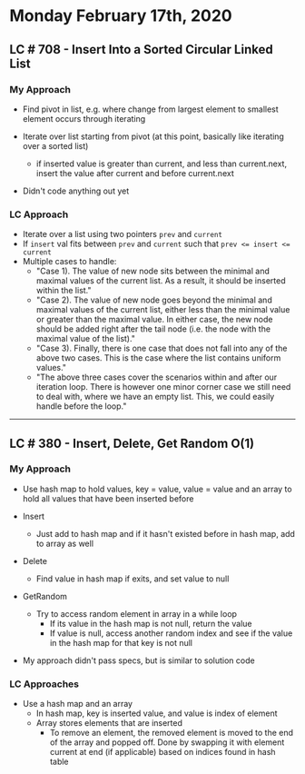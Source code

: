 # Monday February 17th, 2020

## LC # 708 - Insert Into a Sorted Circular Linked List

### My Approach

- Find pivot in list, e.g. where change from largest element to smallest element occurs through iterating
- Iterate over list starting from pivot (at this point, basically like iterating over a sorted list)

  - if inserted value is greater than current, and less than current.next, insert the value after current and before current.next

- Didn't code anything out yet

### LC Approach

- Iterate over a list using two pointers `prev` and `current`
- If `insert` val fits between `prev` and `current` such that `prev <= insert <= current`
- Multiple cases to handle:
  - "Case 1). The value of new node sits between the minimal and maximal values of the current list. As a result, it should be inserted within the list."
  - "Case 2). The value of new node goes beyond the minimal and maximal values of the current list, either less than the minimal value or greater than the maximal value. In either case, the new node should be added right after the tail node (i.e. the node with the maximal value of the list)."
  - "Case 3). Finally, there is one case that does not fall into any of the above two cases. This is the case where the list contains uniform values."
  - "The above three cases cover the scenarios within and after our iteration loop. There is however one minor corner case we still need to deal with, where we have an empty list. This, we could easily handle before the loop."

---

## LC # 380 - Insert, Delete, Get Random O(1)

### My Approach

- Use hash map to hold values, key = value, value = value and an array to hold all values that have been inserted before
- Insert
  - Just add to hash map and if it hasn't existed before in hash map, add to array as well
- Delete
  - Find value in hash map if exits, and set value to null
- GetRandom

  - Try to access random element in array in a while loop
    - If its value in the hash map is not null, return the value
    - If value is null, access another random index and see if the value in the hash map for that key is not null

- My approach didn't pass specs, but is similar to solution code

### LC Approaches

- Use a hash map and an array
  - In hash map, key is inserted value, and value is index of element
  - Array stores elements that are inserted
    - To remove an element, the removed element is moved to the end of the array and popped off. Done by swapping it with element current at end (if applicable) based on indices found in hash table

